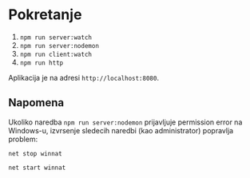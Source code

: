 # Pokretanje

1. `npm run server:watch`
2. `npm run server:nodemon`
3. `npm run client:watch`
4. `npm run http`

Aplikacija je na adresi `http://localhost:8080`.

## Napomena

Ukoliko naredba `npm run server:nodemon` prijavljuje permission error na Windows-u, izvrsenje sledecih naredbi (kao administrator) popravlja problem:

`net stop winnat`

`net start winnat`
